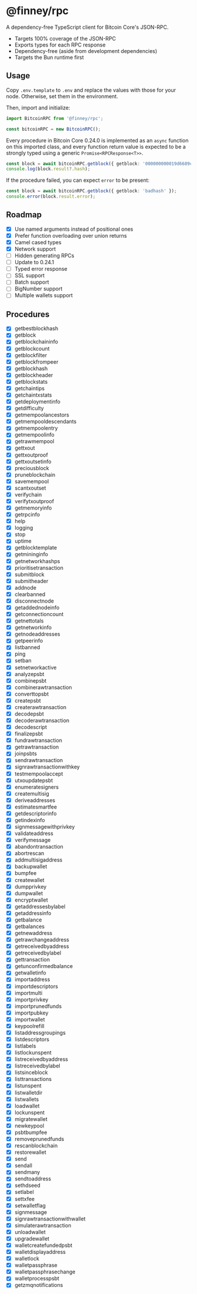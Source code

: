 # @finney/rpc

A dependency-free TypeScript client for Bitcoin Core's JSON-RPC.

* Targets 100% coverage of the JSON-RPC
* Exports types for each RPC response
* Dependency-free (aside from development dependencies)
* Targets the Bun runtime first

## Usage

Copy `.env.template` to `.env` and replace the values with those for your node. Otherwise, set them in the environment.

Then, import and initialize:

```typescript
import BitcoinRPC from '@finney/rpc';

const bitcoinRPC = new BitcoinRPC();
```

Every procedure in Bitcoin Core 0.24.0 is implemented as an `async` function on this imported class, and every function return value is expected to be a strongly typed using a generic `Promise<RPCResponse<T>>`.

```typescript
const block = await bitcoinRPC.getblock({ getblock: '000000000019d6689c085ae165831e934ff763ae46a2a6c172b3f1b60a8ce26f' });
console.log(block.result?.hash);
```

If the procedure failed, you can expect `error` to be present:

```typescript
const block = await bitcoinRPC.getblock({ getblock: 'badhash' });
console.error(block.result.error);
```

## Roadmap
- [x] Use named arguments instead of positional ones
- [x] Prefer function overloading over union returns
- [x] Camel cased types
- [x] Network support
- [ ] Hidden generating RPCs
- [ ] Update to 0.24.1
- [ ] Typed error response
- [ ] SSL support
- [ ] Batch support
- [ ] BigNumber support
- [ ] Multiple wallets support

## Procedures
- [x] getbestblockhash
- [x] getblock
- [x] getblockchaininfo
- [x] getblockcount
- [x] getblockfilter
- [x] getblockfrompeer
- [x] getblockhash
- [x] getblockheader
- [x] getblockstats
- [x] getchaintips
- [x] getchaintxstats
- [x] getdeploymentinfo
- [x] getdifficulty
- [x] getmempoolancestors
- [x] getmempooldescendants
- [x] getmempoolentry
- [x] getmempoolinfo
- [x] getrawmempool
- [x] gettxout
- [x] gettxoutproof
- [x] gettxoutsetinfo
- [x] preciousblock
- [x] pruneblockchain
- [x] savemempool
- [x] scantxoutset
- [x] verifychain
- [x] verifytxoutproof
- [x] getmemoryinfo
- [x] getrpcinfo
- [x] help
- [x] logging
- [x] stop
- [x] uptime
- [x] getblocktemplate
- [x] getmininginfo
- [x] getnetworkhashps
- [x] prioritisetransaction
- [x] submitblock
- [x] submitheader
- [x] addnode
- [x] clearbanned
- [x] disconnectnode
- [x] getaddednodeinfo
- [x] getconnectioncount
- [x] getnettotals
- [x] getnetworkinfo
- [x] getnodeaddresses
- [x] getpeerinfo
- [x] listbanned
- [x] ping
- [x] setban
- [x] setnetworkactive
- [x] analyzepsbt
- [x] combinepsbt
- [x] combinerawtransaction
- [x] converttopsbt
- [x] createpsbt
- [x] createrawtransaction
- [x] decodepsbt
- [x] decoderawtransaction
- [x] decodescript
- [x] finalizepsbt
- [x] fundrawtransaction
- [x] getrawtransaction
- [x] joinpsbts
- [x] sendrawtransaction
- [x] signrawtransactionwithkey
- [x] testmempoolaccept
- [x] utxoupdatepsbt
- [x] enumeratesigners
- [x] createmultisig
- [x] deriveaddresses
- [x] estimatesmartfee
- [x] getdescriptorinfo
- [x] getindexinfo
- [x] signmessagewithprivkey
- [x] validateaddress
- [x] verifymessage
- [x] abandontransaction
- [x] abortrescan
- [x] addmultisigaddress
- [x] backupwallet
- [x] bumpfee
- [x] createwallet
- [x] dumpprivkey
- [x] dumpwallet
- [x] encryptwallet
- [x] getaddressesbylabel
- [x] getaddressinfo
- [x] getbalance
- [x] getbalances
- [x] getnewaddress
- [x] getrawchangeaddress
- [x] getreceivedbyaddress
- [x] getreceivedbylabel
- [x] gettransaction
- [x] getunconfirmedbalance
- [x] getwalletinfo
- [x] importaddress
- [x] importdescriptors
- [x] importmulti
- [x] importprivkey
- [x] importprunedfunds
- [x] importpubkey
- [x] importwallet
- [x] keypoolrefill
- [x] listaddressgroupings
- [x] listdescriptors
- [x] listlabels
- [x] listlockunspent
- [x] listreceivedbyaddress
- [x] listreceivedbylabel
- [x] listsinceblock
- [x] listtransactions
- [x] listunspent
- [x] listwalletdir
- [x] listwallets
- [x] loadwallet
- [x] lockunspent
- [x] migratewallet
- [x] newkeypool
- [x] psbtbumpfee
- [x] removeprunedfunds
- [x] rescanblockchain
- [x] restorewallet
- [x] send
- [x] sendall
- [x] sendmany
- [x] sendtoaddress
- [x] sethdseed
- [x] setlabel
- [x] settxfee
- [x] setwalletflag
- [x] signmessage
- [x] signrawtransactionwithwallet
- [x] simulaterawtransaction
- [x] unloadwallet
- [x] upgradewallet
- [x] walletcreatefundedpsbt
- [x] walletdisplayaddress
- [x] walletlock
- [x] walletpassphrase
- [x] walletpassphrasechange
- [x] walletprocesspsbt
- [x] getzmqnotifications